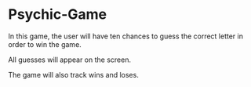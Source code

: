 # Psychic-Game

In this game, the user will have ten chances to guess the correct letter in order to win the game.

All guesses will appear on the screen.

The game will also track wins and loses.